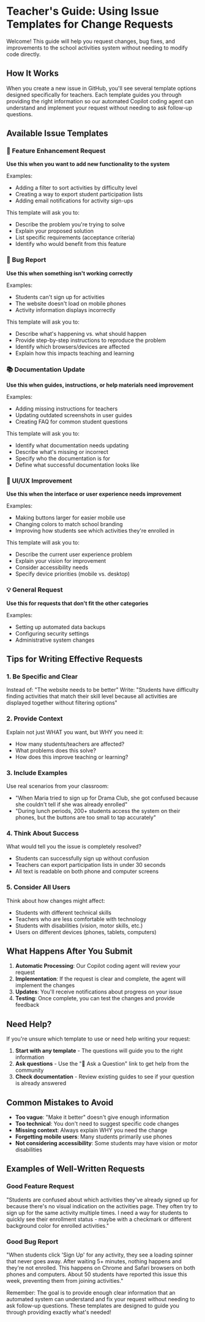 # Teacher's Guide: Using Issue Templates for Change Requests

Welcome! This guide will help you request changes, bug fixes, and improvements to the school activities system without needing to modify code directly.

## How It Works

When you create a new issue in GitHub, you'll see several template options designed specifically for teachers. Each template guides you through providing the right information so our automated Copilot coding agent can understand and implement your request without needing to ask follow-up questions.

## Available Issue Templates

### 🚀 Feature Enhancement Request
**Use this when you want to add new functionality to the system**

Examples:
- Adding a filter to sort activities by difficulty level
- Creating a way to export student participation lists
- Adding email notifications for activity sign-ups

This template will ask you to:
- Describe the problem you're trying to solve
- Explain your proposed solution
- List specific requirements (acceptance criteria)
- Identify who would benefit from this feature

### 🐛 Bug Report
**Use this when something isn't working correctly**

Examples:
- Students can't sign up for activities
- The website doesn't load on mobile phones
- Activity information displays incorrectly

This template will ask you to:
- Describe what's happening vs. what should happen
- Provide step-by-step instructions to reproduce the problem
- Identify which browsers/devices are affected
- Explain how this impacts teaching and learning

### 📚 Documentation Update
**Use this when guides, instructions, or help materials need improvement**

Examples:
- Adding missing instructions for teachers
- Updating outdated screenshots in user guides
- Creating FAQ for common student questions

This template will ask you to:
- Identify what documentation needs updating
- Describe what's missing or incorrect
- Specify who the documentation is for
- Define what successful documentation looks like

### 🎨 UI/UX Improvement
**Use this when the interface or user experience needs improvement**

Examples:
- Making buttons larger for easier mobile use
- Changing colors to match school branding
- Improving how students see which activities they're enrolled in

This template will ask you to:
- Describe the current user experience problem
- Explain your vision for improvement
- Consider accessibility needs
- Specify device priorities (mobile vs. desktop)

### 💡 General Request
**Use this for requests that don't fit the other categories**

Examples:
- Setting up automated data backups
- Configuring security settings
- Administrative system changes

## Tips for Writing Effective Requests

### 1. Be Specific and Clear
Instead of: "The website needs to be better"
Write: "Students have difficulty finding activities that match their skill level because all activities are displayed together without filtering options"

### 2. Provide Context
Explain not just WHAT you want, but WHY you need it:
- How many students/teachers are affected?
- What problems does this solve?
- How does this improve teaching or learning?

### 3. Include Examples
Use real scenarios from your classroom:
- "When Maria tried to sign up for Drama Club, she got confused because she couldn't tell if she was already enrolled"
- "During lunch periods, 200+ students access the system on their phones, but the buttons are too small to tap accurately"

### 4. Think About Success
What would tell you the issue is completely resolved?
- Students can successfully sign up without confusion
- Teachers can export participation lists in under 30 seconds
- All text is readable on both phone and computer screens

### 5. Consider All Users
Think about how changes might affect:
- Students with different technical skills
- Teachers who are less comfortable with technology
- Students with disabilities (vision, motor skills, etc.)
- Users on different devices (phones, tablets, computers)

## What Happens After You Submit

1. **Automatic Processing**: Our Copilot coding agent will review your request
2. **Implementation**: If the request is clear and complete, the agent will implement the changes
3. **Updates**: You'll receive notifications about progress on your issue
4. **Testing**: Once complete, you can test the changes and provide feedback

## Need Help?

If you're unsure which template to use or need help writing your request:

1. **Start with any template** - The questions will guide you to the right information
2. **Ask questions** - Use the "💬 Ask a Question" link to get help from the community
3. **Check documentation** - Review existing guides to see if your question is already answered

## Common Mistakes to Avoid

- **Too vague**: "Make it better" doesn't give enough information
- **Too technical**: You don't need to suggest specific code changes
- **Missing context**: Always explain WHY you need the change
- **Forgetting mobile users**: Many students primarily use phones
- **Not considering accessibility**: Some students may have vision or motor disabilities

## Examples of Well-Written Requests

### Good Feature Request
"Students are confused about which activities they've already signed up for because there's no visual indication on the activities page. They often try to sign up for the same activity multiple times. I need a way for students to quickly see their enrollment status - maybe with a checkmark or different background color for enrolled activities."

### Good Bug Report
"When students click 'Sign Up' for any activity, they see a loading spinner that never goes away. After waiting 5+ minutes, nothing happens and they're not enrolled. This happens on Chrome and Safari browsers on both phones and computers. About 50 students have reported this issue this week, preventing them from joining activities."

Remember: The goal is to provide enough clear information that an automated system can understand and fix your request without needing to ask follow-up questions. These templates are designed to guide you through providing exactly what's needed!